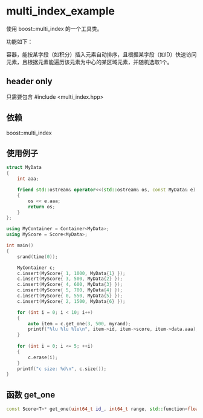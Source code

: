# multi_index_example

使用 boost::multi_index 的一个工具类。

功能如下：

容器，能按某字段（如积分）插入元素自动排序，且根据某字段（如ID）快速访问元素，且根据元素能遍历该元素为中心的某区域元素，并随机选取1个。

## header only

只需要包含 #include <multi_index.hpp>

## 依赖

boost::multi_index


## 使用例子

```c++
struct MyData
{
	int aaa;

	friend std::ostream& operator<<(std::ostream& os, const MyData& e)
	{
		os << e.aaa;
		return os;
	}
};

using MyContainer = Container<MyData>;
using MyScore = Score<MyData>;

int main()
{
	srand(time(0));

	MyContainer c;
	c.insert(MyScore{ 1, 1000, MyData{1} });
	c.insert(MyScore{ 3, 500, MyData{2} });
	c.insert(MyScore{ 4, 600, MyData{3} });
	c.insert(MyScore{ 5, 700, MyData{4} });
	c.insert(MyScore{ 0, 550, MyData{5} });
	c.insert(MyScore{ 2, 1500, MyData{6} });

	for (int i = 0; i < 10; i++)
	{
		auto item = c.get_one(3, 500, myrand);
		printf("%lu %lu %lu\n", item->id, item->score, item->data.aaa);
	}
    
	for (int i = 0; i <= 5; ++i)
	{
		c.erase(i);
	}
	printf("c size: %d\n", c.size());
}
```

## 函数 get_one

```c++
const Score<T>* get_one(uint64_t id_, int64_t range, std::function<float()> random_func)
```
